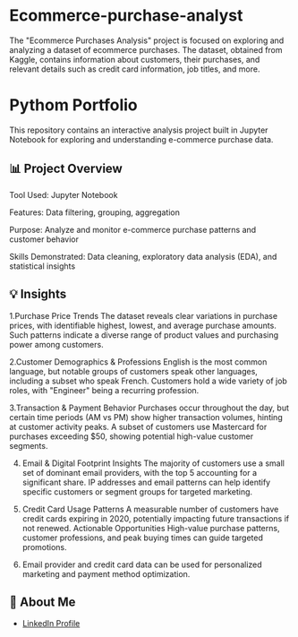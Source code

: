 # Ecommerce-purchase-analyst
The "Ecommerce Purchases Analysis" project is focused on exploring and analyzing a dataset of ecommerce purchases. The dataset, obtained from Kaggle, contains information about customers, their purchases, and relevant details such as credit card information, job titles, and more.

# Pythom Portfolio

This repository contains an interactive analysis project built in Jupyter Notebook for exploring and understanding e-commerce purchase data.

## 📊 Project Overview

Tool Used: Jupyter Notebook

Features: Data filtering, grouping, aggregation

Purpose: Analyze and monitor e-commerce purchase patterns and customer behavior

Skills Demonstrated: Data cleaning, exploratory data analysis (EDA), and statistical insights


## 💡 Insights

1.Purchase Price Trends
The dataset reveals clear variations in purchase prices, with identifiable highest, lowest, and average purchase amounts.
Such patterns indicate a diverse range of product values and purchasing power among customers.

2.Customer Demographics & Professions
English is the most common language, but notable groups of customers speak other languages, including a subset who speak French.
Customers hold a wide variety of job roles, with "Engineer" being a recurring profession.

3.Transaction & Payment Behavior
Purchases occur throughout the day, but certain time periods (AM vs PM) show higher transaction volumes, hinting at customer activity peaks.
A subset of customers use Mastercard for purchases exceeding $50, showing potential high-value customer segments.

4. Email & Digital Footprint Insights
The majority of customers use a small set of dominant email providers, with the top 5 accounting for a significant share.
IP addresses and email patterns can help identify specific customers or segment groups for targeted marketing.

5. Credit Card Usage Patterns
A measurable number of customers have credit cards expiring in 2020, potentially impacting future transactions if not renewed.
Actionable Opportunities
High-value purchase patterns, customer professions, and peak buying times can guide targeted promotions.

6. Email provider and credit card data can be used for personalized marketing and payment method optimization.

## 🔗 About Me

- [LinkedIn Profile](https://www.linkedin.com/in/muhammad-ali-saleem-69b892245/)
